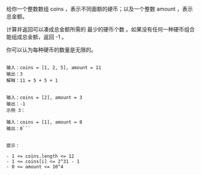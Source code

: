 给你一个整数数组 coins ，表示不同面额的硬币；以及一个整数 amount ，表示总金额。

计算并返回可以凑成总金额所需的 最少的硬币个数 。如果没有任何一种硬币组合能组成总金额，返回 -1 。

你可以认为每种硬币的数量是无限的。

 

```示例 1：

输入：coins = [1, 2, 5], amount = 11
输出：3 
解释：11 = 5 + 5 + 1
```
```示例 2：

输入：coins = [2], amount = 3
输出：-1
示例 3：

输入：coins = [1], amount = 0
输出：0```
 

提示：

- 1 <= coins.length <= 12
- 1 <= coins[i] <= 2^31 - 1
- 0 <= amount <= 10^4
